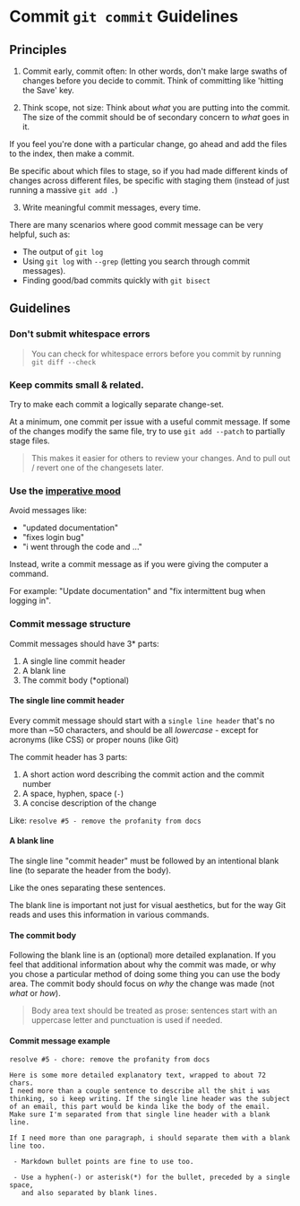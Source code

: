 # Commit `git commit` Guidelines

## Principles

1. Commit early, commit often: In other words, don't make large swaths of changes before you decide to commit. Think of committing like 'hitting the Save' key.

2. Think scope, not size: Think about *what* you are putting into the commit. The size of the commit should be of secondary concern to *what* goes in it.

If you feel you're done with a particular change, go ahead and add the files to the index, then make a commit.

Be specific about which files to stage, so if you had made different kinds of changes across different files, be specific with staging them (instead of just running a massive `git add .`)

3. Write meaningful commit messages, every time.

There are many scenarios where good commit message can be very helpful, such as:

- The output of `git log`
- Using `git log` with `--grep` (letting you search through commit messages).
- Finding good/bad commits quickly with `git bisect`

## Guidelines

### Don't submit whitespace errors

> You can check for whitespace errors before you commit by running `git diff --check`

### Keep commits small & related.

Try to make each commit a logically separate change-set. 

At a minimum, one commit per issue with a useful commit message. If some of the changes modify the same file, try to use `git add --patch` to partially stage files.

> This makes it easier for others to review your changes. And to pull out / revert one of the changesets later.

### Use the [imperative mood](https://www.google.com/search?q=english+grammar+imperative+mood&rlz=1C5GCEA_enUS997US997&oq=english+grammar+imperative+mood&gs_lcrp=EgZjaHJvbWUyBggAEEUYOTINCAEQABiDARixAxiABDIKCAIQLhjUAhiABDIKCAMQLhjUAhiABDIKCAQQABixAxiABDIHCAUQABiABDIHCAYQABiABDIHCAcQABiABDINCAgQABiDARixAxiABDINCAkQABiDARixAxiABNIBCDE2NjVqMGo3qAIAsAIA&sourceid=chrome&ie=UTF-8)

Avoid messages like:
- "updated documentation"
- "fixes login bug"
- "i went through the code and ..."

Instead, write a commit message as if you were giving the computer a command.

For example: "Update documentation" and "fix intermittent bug when logging in".


### Commit message structure

Commit messages should have 3* parts:

1. A single line commit header
2. A blank line
3. The commit body (*optional)

#### The single line commit header

Every commit message should start with a `single line header` that's no more than ~50 characters, and  should be all *lowercase* - except for acronyms (like CSS) or proper nouns (like Git)

The commit header has 3 parts:

1. A short action word describing the commit action and the commit number
2. A space, hyphen, space (` - `)
3. A concise description of the change

Like: `resolve #5 - remove the profanity from docs`

#### A blank line

The single line "commit header" must be followed by an intentional blank line (to separate the header from the body).

Like the ones separating these sentences.

The blank line is important not just for visual aesthetics, but for the way Git reads and uses this information in various commands.

#### The commit body

Following the blank line is an (optional) more detailed explanation. If you feel that additional information about why the commit was made, or why you chose a particular method of doing some thing you can use the body area. The commit body should focus on *why* the change was made (not *what* or *how*).

> Body area text should be treated as prose: sentences start with an uppercase letter and punctuation is used if needed.

#### Commit message example 

```
resolve #5 - chore: remove the profanity from docs

Here is some more detailed explanatory text, wrapped to about 72 chars.
I need more than a couple sentence to describe all the shit i was
thinking, so i keep writing. If the single line header was the subject 
of an email, this part would be kinda like the body of the email. 
Make sure I'm separated from that single line header with a blank line.

If I need more than one paragraph, i should separate them with a blank line too.

 - Markdown bullet points are fine to use too.

 - Use a hyphen(-) or asterisk(*) for the bullet, preceded by a single space,
   and also separated by blank lines.
```
